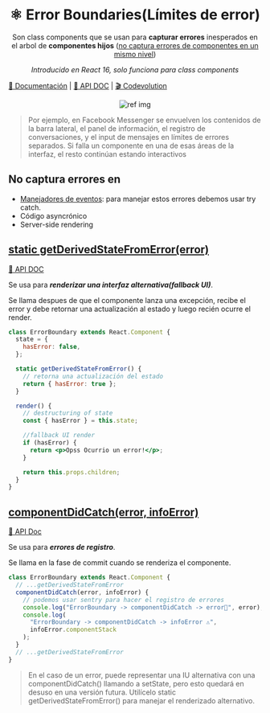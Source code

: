 <h1 align="center">⚛️ Error Boundaries(Límites de error)</h1>
<p align="center">
Son class components que se usan para <b>capturar errores</b> inesperados en el arbol de <b>componentes hijos</b>  (<a href="https://codepen.io/gaearon/pen/wqvxGa?editors=0010">no captura errores de componentes en un mismo nivel</a>)
</p>
<p align="center">
<i>Introducido en React 16, solo funciona para class components</i>
</p>

[📖 Documentación](https://es.reactjs.org/docs/error-boundaries.html) |
[📖 API DOC](https://reactjs.org/docs/react-component.html#error-boundaries) |
[🎬 Codevolution](https://www.youtube.com/watch?v=DNYXgtZBRPE)

<p align="center">
<img src="https://scotch-res.cloudinary.com/image/upload/w_1050,q_auto:good,f_auto/media/38945/hmLZ5RnRgqrEBXdXpIYQ_Error_handling_in_React_16_using_Error_Boundaries.png.jpg" alt="ref img"/>
</p>

> Por ejemplo, en Facebook Messenger se envuelven los contenidos de la barra lateral, el panel de información, el registro de conversaciones, y el input de mensajes en límites de errores separados. Si falla un componente en una de esas áreas de la interfaz, el resto continúan estando interactivos

## No captura errores en

- [Manejadores de eventos](https://es.reactjs.org/docs/error-boundaries.html#how-about-event-handlers): para manejar estos errores debemos usar try catch.
- Código asyncrónico
- Server-side rendering

## [static getDerivedStateFromError(error)](https://github.com/jhonPariona/_react-errorBoundaries/blob/f4ba0b54470ef5a9a0a2f168c2c93414cd8766fc/src/components/ErrorBoundary.jsx#L8)

[📖 API DOC](https://reactjs.org/docs/react-component.html#static-getderivedstatefromerror)

Se usa para ***renderizar una interfaz alternativa(fallback UI)***.

Se llama despues de que el componente lanza una excepción, recibe el error y debe retornar una actualización al estado y luego recién ocurre el render.

```jsx
class ErrorBoundary extends React.Component {
  state = {
    hasError: false,
  };

  static getDerivedStateFromError() {
    // retorna una actualización del estado
    return { hasError: true };
  }

  render() {
    // destructuring of state
    const { hasError } = this.state;

    //fallback UI render
    if (hasError) {
      return <p>Opss Ocurrio un error!</p>;
    }

    return this.props.children;
  }
}
```

## [componentDidCatch(error, infoError)](https://github.com/jhonPariona/_react-errorBoundaries/blob/f4ba0b54470ef5a9a0a2f168c2c93414cd8766fc/src/components/ErrorBoundary.jsx#L13)

[📖 API Doc](https://reactjs.org/docs/react-component.html#componentdidcatch)

Se usa para ***errores de registro***.

Se llama en la fase de commit cuando se renderiza el componente.

```jsx
class ErrorBoundary extends React.Component {
  // ...getDerivedStateFromError
  componentDidCatch(error, infoError) {
    // podemos usar sentry para hacer el registro de errores
    console.log("ErrorBoundary -> componentDidCatch -> error🚫", error);
    console.log(
      "ErrorBoundary -> componentDidCatch -> infoError ⚠️",
      infoError.componentStack
    );
  }
  // ...getDerivedStateFromError
}
```

> En el caso de un error, puede representar una IU alternativa con una componentDidCatch() llamando a setState, pero esto quedará en desuso en una versión futura. Utilícelo static getDerivedStateFromError() para manejar el renderizado alternativo.
